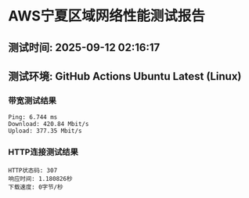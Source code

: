 # AWS宁夏区域网络性能测试报告
## 测试时间: 2025-09-12 02:16:17
## 测试环境: GitHub Actions Ubuntu Latest (Linux)

### 带宽测试结果
```
Ping: 6.744 ms
Download: 420.84 Mbit/s
Upload: 377.35 Mbit/s
```

### HTTP连接测试结果
```
HTTP状态码: 307
响应时间: 1.180826秒
下载速度: 0字节/秒
```

